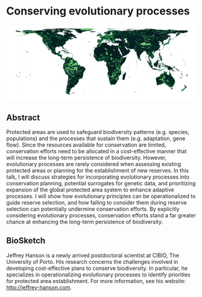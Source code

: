 # Conserving evolutionary processes

![image](jeffrey-hanson-cibio-seminar.png)

## Abstract

Protected areas are used to safeguard biodiversity patterns (e.g. species, populations) and the processes that sustain them (e.g. adaptation, gene flow). Since the resources available for conservation are limited, conservation efforts need to be allocated in a cost-effective manner that will increase the long-term persistence of biodiversity. However, evolutionary processes are rarely considered when assessing existing protected areas or planning for the establishment of new reserves. In this talk, I will discuss strategies for incorporating evolutionary processes into conservation planning, potential surrogates for genetic data, and prioritizing expansion of the global protected area system to enhance adaptive processes. I will show how evolutionary principles can be operationalized to guide reserve selection, and how failing to consider them during reserve selection can potentially undermine conservation efforts. By explicitly considering evolutionary processes, conservation efforts stand a far greater chance at enhancing the long-term persistence of biodiversity.

## BioSketch

Jeffrey Hanson is a newly arrived postdoctoral scientist at CIBIO, The University of Porto. His research concerns the challenges involved in developing cost-effective plans to conserve biodiversity. In particular, he specializes in operationalizing evolutionary processes to identify priorities for protected area establishment. For more information, see his website: http://jeffrey-hanson.com.
